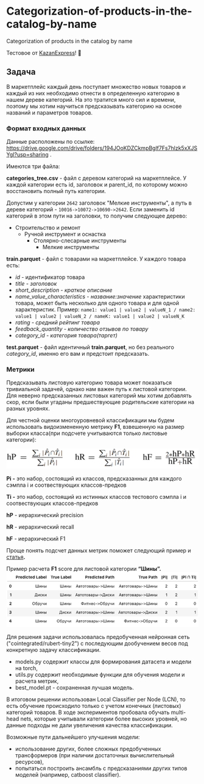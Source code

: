# Categorization-of-products-in-the-catalog-by-name
Categorization of products in the catalog by name

 Тестовое от [KazanExpress](https://kazanexpress.ru/)! 🛒

## Задача

В маркетплейс каждый день поступает множество новых товаров и каждый из них необходимо отнести в определенную категорию в нашем дереве категорий. На это тратится много сил и времени, поэтому мы хотим научиться предсказывать категорию на основе названий и параметров товаров. 

### **Формат входных данных**

Данные расположены по ссылке: https://drive.google.com/drive/folders/194JOoKDZCkmpBglf7Fs7hlzk5xXJSYgI?usp=sharing .

Имеются три файла: 

**categories_tree.csv** - файл с деревом категорий на маркетплейсе. У каждой категории есть id, заголовок и parent_id, по которому можно восстановить полный путь категории.

Допустим у категории `2642` заголовок "Мелкие инструменты", а путь в дереве категорий - `10016->10072->10690->2642`. Если заменить id категорий в этом пути на заголовки, то получим следующее дерево:

- Строительство и ремонт
    - Ручной инструмент и оснастка
        - Столярно-слесарные инструменты
            - Мелкие инструменты

**train.parquet** - файл с товарами на маркетплейсе. 
У каждого товара есть:

- *id* - идентификатор товара
- *title - заголовок*
- *short_description - краткое описание*
- *name_value_characteristics - название:значение* характеристики товара, может быть несколько для одного товара и для одной характеристик. Пример: `name1: value1 | value2 | valueN_1 / name2: value1 | value2 | valueN_2 / nameK: value1 | value2 | valueN_K`
- *rating - средний рейтинг товара*
- *feedback_quantity - количество отзывов по товару*
- *category_id - категория товара(таргет)*

**test.parquet** - файл идентичный **train.parquet**, но без реального *category_id*, именно его вам и предстоит предсказать.


### Метрики

Предсказывать листовую категорию товара может показаться тривиальной задачей, однако нам важен путь к листовой категории. Для неверно предсказанных листовых категорий мы хотим добавлять скор, если были угаданы предшествующие родительские категории на разных уровнях.

Для честной оценки многоуровневой классификации мы будем использовать видоизмененную метрику **F1**, взвешенную на размер выборки класса(при подсчете учитываются только листовые категории):

![Untitled](https://github.com/Irinas5555/Categorization-of-products-in-the-catalog-by-name/blob/main/Untitled.png)

**Pi -** это набор, состоящий из классов, предсказанных для каждого сэмпла i и соотвествующих классов-предков

**Ti -** это набор, состоящий из истинных классов тестового сэмпла i и соотвествующих классов-предков

**hP** - иерархический precision

**hR** - иерархический recall

**hF** - иерархический F1 

Проще понять подсчет данных метрик поможет следующий пример и [статья](https://www.cs.kent.ac.uk/people/staff/aaf/pub_papers.dir/DMKD-J-2010-Silla.pdf)**.**

Пример расчета **F1** score для листовой категории **“Шины”.**
![Untitled](https://github.com/Irinas5555/Categorization-of-products-in-the-catalog-by-name/blob/main/Screenshot_2022-04-08_at_12.05.04.png)

Для решения задачи использовалась предобученная нейронная сеть ("cointegrated/rubert-tiny2") с последующим дообучением весов под конкретную задачу классификации. 
- models.py содержит классы для формирования датасета и модели на torch,
- utils.py содержит необходимые функции для обучения модели и расчета метрик,
- best_model.pt - сохраненная лучшая модель.

В итоговом решении использован Local Classifier per Node (LCN), то есть  обучение происходило только с учетом конечных (листовых) категорий товаров.
В ходе экспериментов пробовала обучать multi-head nets, которые учитывали категории более высоких уровней, но данные подходы не дали увеличения качества классификации.

Возможные пути дальнейшего улучшения модели:
 - использование других, более сложных предобученных трансформеров (при наличии достаточных вычислительный ресурсов),
 - попытаться построить ансамбль с предсказаниями других типов моделей (например, catboost classifier).
